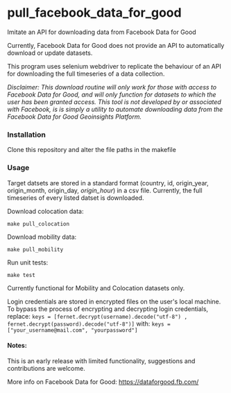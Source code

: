 # pull_facebook_data_for_good
Imitate an API for downloading data from Facebook Data for Good

Currently, Facebook Data for Good does not provide an API to automatically download or update datasets.

This program uses selenium webdriver to replicate the behaviour of an API for downloading the full timeseries of a data collection.

*Disclaimer: This download routine will only work for those with access to Facebook Data for Good, and will only function for datasets to which the user has been granted access. This tool is not developed by or associated with Facebook, is is simply a utility to automate downloading data from the Facebook Data for Good Geoinsights Platform.*

### Installation
Clone this repository and alter the file paths in the makefile

### Usage
Target datsets are stored in a standard format (country, id, origin_year, origin_month, origin_day, *origin_hour*) in a csv file. Currently, the full timeseries of every listed datset is downloaded. 

Download colocation data:  
```shell
make pull_colocation
```

Download mobility data:  
```shell
make pull_mobility
```

Run unit tests:
```shell
make test
```

Currently functional for Mobility and Colocation datasets only. 

Login credentials are stored in encrypted files on the user's local machine. To bypass the process of encrypting and decrypting login credentials, replace:
`keys = [fernet.decrypt(username).decode("utf-8") , fernet.decrypt(password).decode("utf-8")]`
with:
`keys = ["your_username@mail.com", "yourpassword"]`

#### Notes:
This is an early release with limited functionality, suggestions and contributions are welcome.

More info on Facebook Data for Good: https://dataforgood.fb.com/
